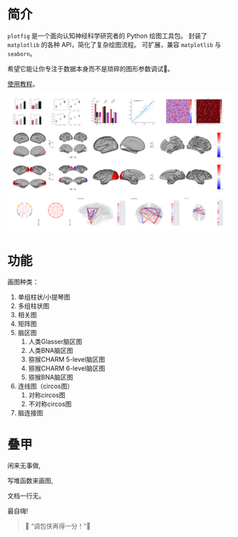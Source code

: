 # 简介

`plotfig` 是一个面向认知神经科学研究者的 Python 绘图工具包。
封装了 `matplotlib` 的各种 API，简化了复杂绘图流程。
可扩展，兼容 `matplotlib` 与 `seaborn`。

希望它能让你专注于数据本身而不是琐碎的图形参数调试🥵。

[使用教程](https://ricardoryn.github.io/plotfig/)。

![plotfig](./docs/assets/plotfig.png)

# 功能

画图种类：
1. 单组柱状/小提琴图
1. 多组柱状图
1. 相关图
1. 矩阵图
1. 脑区图
   1. 人类Glasser脑区图
   1. 人类BNA脑区图
   1. 猕猴CHARM 5-level脑区图
   1. 猕猴CHARM 6-level脑区图
   1. 猕猴BNA脑区图
1. 连线图（circos图）
   1. 对称circos图
   1. 不对称circos图
1. 脑连接图

# 叠甲

闲来无事做,

写堆函数来画图,

文档一行无。

最自嗨!

> 🌟 “调包侠再得一分！”🐶